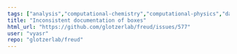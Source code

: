 ```yaml
---
tags: ["analysis","computational-chemistry","computational-physics","data-analysis","documentation","hacktoberfest","molecular-dynamics","monte-carlo-simulation","particle-system","python","science","scientific-computing","spatial-analysis"]
title: "Inconsistent documentation of boxes"
html_url: "https://github.com/glotzerlab/freud/issues/577"
user: "vyasr"
repo: "glotzerlab/freud"
---
```


